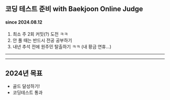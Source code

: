 ## 코딩 테스트 준비 with Baekjoon Online Judge
#### since 2024.08.12

1. 최소 주 2회 커밋(?) 도전 ㅋㅋ
2. 안 풀 때는 반드시 전공 공부하기
3. 내년 추석 전에 원주민 탈출하기 ㅋㅋ (내 황금 연휴...)

---
---
## 2024년 목표
- 골드 달성하기!
- 코딩테스트 통과
